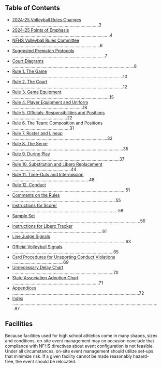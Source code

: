 <!-- Section: Table of Contents -->
## Table of Contents

- [2024-25 Volleyball Rules Changes](#rule-2024-25-volleyball-rules-changes) .......................................................................3
- [2024-25 Points of Emphasis](#rule-2024-25-points-of-emphasis) ................................................................................4
- [NFHS Volleyball Rules Committee](#rule-nfhs-volleyball-rules-committee) ........................................................................6
- [Suggested Prematch Protocols](#rule-suggested-prematch-protocols) ............................................................................7
- [Court Diagrams](#rule-court-diagrams) ....................................................................................................8
- [Rule 1. The Game](#rule-1-the-game) ...........................................................................................10
- [Rule 2. The Court](#rule-2-the-court) ...........................................................................................12
- [Rule 3. Game Equipment](#rule-3-game-equipment) ................................................................................15
- [Rule 4. Player Equipment and Uniform](#rule-4-player-equipment-and-uniform) ..........................................................18
- [Rule 5. Officials: Responsibilities and Positions](#rule-5-officials-responsibilities-and-positions) .............................................22
- [Rule 6. The Team: Composition and Positions](#rule-6-the-team-composition-and-positions) ...............................................31
- [Rule 7. Roster and Lineup](#rule-7-roster-and-lineup) ..............................................................................33
- [Rule 8. The Serve](#rule-8-the-serve) ...........................................................................................35
- [Rule 9. During Play](#rule-9-during-play) ........................................................................................37
- [Rule 10. Substitution and Libero Replacement](#rule-10-substitution-and-libero-replacement) ................................................44
- [Rule 11. Time-Outs and Intermission](#rule-11-time-outs-and-intermission) ...............................................................48
- [Rule 12. Conduct](#rule-12-conduct) .............................................................................................51
- [Comments on the Rules](#rule-comments-on-the-rules) .....................................................................................55
- [Instructions for Scorer](#rule-instructions-for-scorer) .......................................................................................56
- [Sample Set](#rule-sample-set) .........................................................................................................59
- [Instructions for Libero Tracker](#rule-instructions-for-libero-tracker) ..........................................................................61
- [Line Judge Signals](#rule-line-judge-signals) .............................................................................................63
- [Official Volleyball Signals](#rule-official-volleyball-signals) ...................................................................................65
- [Card Procedures for Unsporting Conduct Violations](#rule-card-procedures-for-unsporting-conduct-violations) ..........................................69
- [Unnecessary Delay Chart](#rule-unnecessary-delay-chart) ...................................................................................70
- [State Association Adoption Chart](#rule-state-association-adoption-chart) .......................................................................71
- [Appendices](#rule-appendices) ........................................................................................................72
- [Index](#rule-index) .........................................................................................................................87

<!-- Section: Facilities -->
## Facilities

Because facilities used for high school athletics come in many shapes, sizes and conditions, on-site event management may on occasion conclude that compliance with NFHS directives about event configuration is not feasible. Under all circumstances, on-site event management should utilize set-ups that minimize risk. If a given facility cannot be made reasonably hazard-free, the event should be relocated.